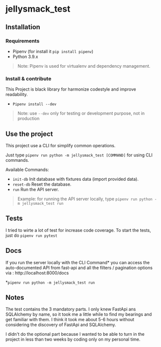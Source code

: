 # jellysmack_test

## Installation

### Requirements

- Pipenv (for install it `pip install pipenv`)
- Python 3.9.x

> Note: Pipenv is used for virtualenv and dependency management.

### Install & contribute

This Project is black library for harmonize codestyle and improve readability.

- `Pipenv install --dev`

> Note: use `--dev` only for testing or development purpose, not in production

## Use the project

This project use a CLI for simplify common operations.

Just type `pipenv run python -m jellysmack_test [COMMAND]` for using CLI commands.

Available Commands:

- `init-db`   Init database with fixtures data (import provided data).
- `reset-db`  Reset the database.
- `run`       Run the API server.

> Example: for running the API server locally, type `pipenv run python -m jellysmack_test run`

## Tests

I tried to wirte a lot of test for increase code coverage.
To start the tests, just do `pipenv run pytest`

## Docs

If you run the server locally with the CLI Command* you can access the auto-documented API from fast-api and all the filters / pagination options via : http://localhost:8000/docs

*`pipenv run python -m jellysmack_test run`

## Notes

The test contains the 3 mandatory parts. I only knew FastApi ans SQLAlchemy by name, so it took me a little while to find my bearings and get familiar with them. I think it took me about 5-6 hours without considering the discovery of FastApi and SQLAlchemy.

I didn't do the optional part because I wanted to be able to turn in the project in less than two weeks by coding only on my personal time.
